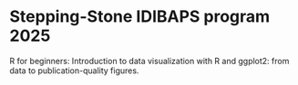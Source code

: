 # Stepping-Stone IDIBAPS program 2025

R for beginners: Introduction to data visualization with R and ggplot2: from data to publication-quality figures.


